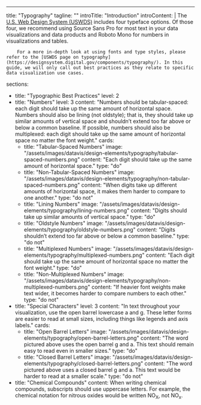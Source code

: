 ---
title: "Typography"
tagline: ""
introTitle: "Introduction"
introContent: | 
        The [U.S. Web Design System (USWDS)](https://designsystem.digital.gov) includes four typeface options. Of those four, we recommend using Source Sans Pro for most text in your data visualizations and data products and Roboto Mono for numbers in visualizations and tables.

        For a more in-depth look at using fonts and type styles, please refer to the [USWDS page on typography](https://designsystem.digital.gov/components/typography/). In this guide, we will only call out best practices as they relate to specific data visualization use cases.
sections:
  - title: "Typographic Best Practices"
    level: 2
  - title: "Numbers"
    level: 3
    content: "Numbers should be tabular-spaced: each digit should take up the same amount of horizontal space. Numbers should also be lining (not oldstyle); that is, they should take up similar amounts of vertical space and shouldn’t extend too far above or below a common baseline. If possible, numbers should also be multiplexed:  each digit should take up the same amount of horizontal space no matter the font weight."
    cards:
    - title: "Tabular-Spaced Numbers"
      image: "/assets/images/datavis/design-elements/typography/tabular-spaced-numbers.png"
      content: "Each digit should take up the same amount of horizontal space."
      type: "do"
    - title: "Non-Tabular-Spaced Numbers"
      image: "/assets/images/datavis/design-elements/typography/non-tabular-spaced-numbers.png"
      content: "When digits take up different amounts of horizontal space, it makes them harder to compare to one another."
      type: "do not"
    - title: "Lining Numbers"
      image: "/assets/images/datavis/design-elements/typography/lining-numbers.png"
      content: "Digits should take up similar amounts of vertical space."
      type: "do"
    - title: "Oldstyle Numbers"
      image: "/assets/images/datavis/design-elements/typography/oldstyle-numbers.png"
      content: "Digits shouldn’t extend too far above or below a common baseline."
      type: "do not"
    - title: "Multiplexed Numbers"
      image: "/assets/images/datavis/design-elements/typography/multiplexed-numbers.png"
      content: "Each digit should take up the same amount of horizontal space no matter the font weight."
      type: "do"
    - title: "Non-Multiplexed Numbers"
      image: "/assets/images/datavis/design-elements/typography/non-multiplexed-numbers.png"
      content: "If heavier font weights make text wider, it becomes harder to compare numbers to each other."
      type: "do not"
  - title: "Special Characters"
    level: 3
    content: "In text throughout your visualization, use the open barrel lowercase a and g. These letter forms are easier to read at small sizes, including things like legends and axis labels."
    cards:
    - title: "Open Barrel Letters"
      image: "/assets/images/datavis/design-elements/typography/open-barrel-letters.png"
      content: "The word pictured above uses the open barrel g and a. This text should remain easy to read even in smaller sizes."
      type: "do"
    - title: "Closed Barrel Letters"
      image: "/assets/images/datavis/design-elements/typography/closed-barrel-letters.png"
      content: "The word pictured above uses a closed barrel g and a. This text would be harder to read at a smaller scale."
      type: "do not"
  - title: "Chemical Compounds"
    content: When writing chemical compounds, subscripts should use uppercase letters. For example, the chemical notation for nitrous oxides would be written NO<sub>X</sub>, not NO<sub>x</sub>.